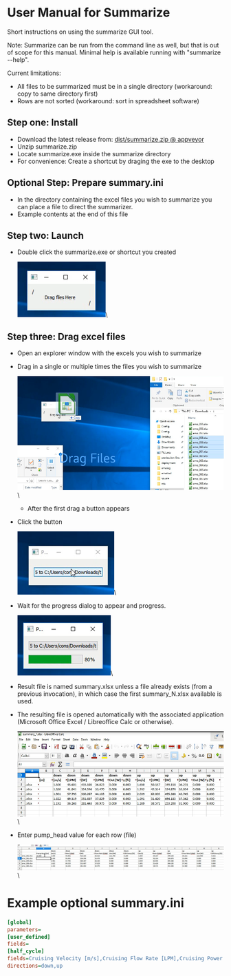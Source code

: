 User Manual for Summarize
=========================

Short instructions on using the summarize GUI tool.

Note: Summarize can be run from the command line as well, but that is out of scope for this manual. Minimal help is available running with "summarize --help".

Current limitations:

- All files to be summarized must be in a single directory (workaround: copy to same directory first)
- Rows are not sorted (workaround: sort in spreadsheet software)


Step one: Install
-----------------
- Download the latest release from: [dist/summarize.zip @ appveyor](https://ci.appveyor.com/project/alon/pump-summarize/build/artifacts)
- Unzip summarize.zip
- Locate summarize.exe inside the summarize directory
- For convenience: Create a shortcut by draging the exe to the desktop

Optional Step: Prepare summary.ini
----------------------------------
- In the directory containing the excel files you wish to summarize you can place a file to direct the summarizer.
- Example contents at the end of this file

Step two: Launch
----------------
- Double click the summarize.exe or shortcut you created

  ![After launch][launch]\


Step three: Drag excel files
----------------------------

- Open an explorer window with the excels you wish to summarize
- Drag in a single or multiple times the files you wish to summarize

  ![dragging file][drag]\


  - After the first drag a button appears
- Click the button

  ![clicking button][click]\


- Wait for the progress dialog to appear and progress.

  ![waiting for operation][progress]\


- Result file is named summary.xlsx unless a file already exists (from a previous invocation), in which case the first summary_N.xlsx available is used.
- The resulting file is opened automatically with the associated application (Microsoft Office Excel / Libreoffice Calc or otherwise).

  ![result spreadsheet][spreadsheet]\


- Enter pump_head value for each row (file)

  ![pump head entry][pump_head]\



Example optional summary.ini
============================
```ini
[global]
parameters=
[user_defined]
fields=
[half_cycle]
fields=Cruising Velocity [m/s],Cruising Flow Rate [LPM],Cruising Power In [W], Flow Rate [LPM],Cruising Power Out [W],Cruising Efficiency [%]
directions=down,up
```

[launch]: 01_after_launch.png
[drag]: 02_drag.png
[click]: 03_click.png
[progress]: 04_progress.png
[spreadsheet]: 05_spreadsheet.png
[pump_head]: 06_pump_head_entered.png
